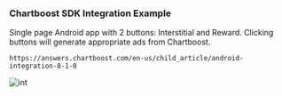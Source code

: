 ### Chartboost SDK Integration Example
Single page Android app with 2 buttons: Interstitial and Reward. Clicking buttons will generate appropriate ads from Chartboost.

```
https://answers.chartboost.com/en-us/child_article/android-integration-8-1-0
```
![int](https://user-images.githubusercontent.com/42861174/92182802-64199e80-ee01-11ea-8b45-60265adae80e.gif)
